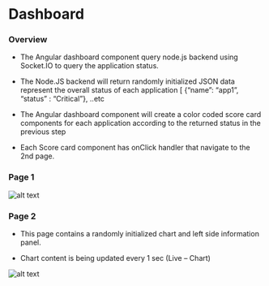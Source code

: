 # Dashboard

### Overview

- The Angular dashboard component query node.js backend using Socket.IO to query the application status.

- The Node.JS backend will return randomly initialized JSON data represent the overall status of each application     [ {“name”: “app1”, “status” : “Critical”}, ..etc

- The Angular dashboard component will create a color coded score card components for each application according to the returned status in the previous step

- Each Score card component has onClick handler that navigate to the 2nd page.

 

### Page 1

![alt text](https://github.com/varan2030/HealthCareApp/blob/master/dashboard-app/assets/images/page1.png)


### Page 2

- This page contains a randomly initialized chart and left side information panel.

- Chart content is being updated every 1 sec (Live – Chart)

![alt text](https://github.com/varan2030/HealthCareApp/blob/master/dashboard-app/assets/images/page2.png)